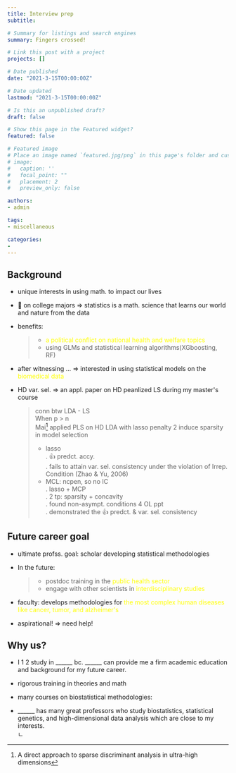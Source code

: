```yaml
---
title: Interview prep
subtitle: 

# Summary for listings and search engines
summary: Fingers crossed!

# Link this post with a project
projects: []

# Date published
date: "2021-3-15T00:00:00Z"

# Date updated
lastmod: "2021-3-15T00:00:00Z"

# Is this an unpublished draft?
draft: false

# Show this page in the Featured widget?
featured: false

# Featured image
# Place an image named `featured.jpg/png` in this page's folder and customize its options here.
# image:
#   caption: ''
#   focal_point: ""
#   placement: 2
#   preview_only: false

authors:
- admin

tags:
- miscellaneous

categories:
- 
---
```


## Background

* unique interests in using math. to impact our lives
* 🔬 on college majors => statistics is a math. science that learns our world and nature from the data
* benefits: 
  > * <span style="color:yellow">a political conflict on national health and welfare topics
  > * using GLMs and statistical learning algorithms(XGboosting, RF)
* after witnessing ... => interested in using statistical models on the <span style="color:yellow">biomedical data 
* HD var. sel. => an appl. paper on HD peanlized LS during my master's course

  > conn btw LDA - LS\
  > When p > n\
  > Mai[^1] applied PLS on HD LDA with lasso penalty 2 induce sparsity in model selection
  > * lasso\
	> . 👍 predct. accy.\
	> . fails to attain var. sel. consistency under the violation of Irrep. Condition (Zhao & Yu, 2006)
  > * MCL: ncpen, so no IC\
  >	. lasso + MCP\
	> . 2 tp: sparsity + concavity\
	> . found non-asympt. conditions 4 OL ppt\
	> . demonstrated the 👍 predct. & var. sel. consistency

## Future career goal

* ultimate profss. goal: scholar developing statistical methodologies
* In the future: 
  > * postdoc training in the <span style="color:yellow">public health sector</span>
  > * engage with other scientists in <span style="color:yellow">interdisciplinary studies 
* faculty: develops methodologies for <span style="color:yellow">the most complex human diseases like cancer, tumor, and alzheimer's

* aspirational! => need help!

## Why us?

* I 1 2 study in \_\_\_\_\_\_ bc. \_\_\_\_\_\_ can provide me a firm academic education and background for my future career.

* rigorous training in theories and math
  
* many courses on biostatistical methodologies:

* \_\_\_\_\_\_ has many great professors who study biostatistics, statistical genetics, and high-dimensional data analysis which are close to my interests.\
ㄴ

[^1]: A direct approach to sparse discriminant analysis in ultra-high dimensions